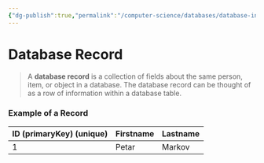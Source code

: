 ```yaml
---
{"dg-publish":true,"permalink":"/computer-science/databases/database-introduction/record/","dgHomeLink":true,"dgPassFrontmatter":false}
---
```


# Database Record
> A **database record** is a collection of fields about the same person, item, or object in a database. The database record can be thought of as a row of information within a database table.

### Example of a Record
| ID (primaryKey) (unique) | Firstname | Lastname |
| --- | --- | --- |
| 1 | Petar | Markov |